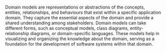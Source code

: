 Domain models are representations or abstractions of the concepts, entities, relationships, and behaviours that exist within a specific application domain. 
They capture the essential aspects of the domain and provide a shared understanding among stakeholders.
Domain models can take different forms, such as conceptual models, class diagrams, entity-relationship diagrams, or domain-specific languages.
These models help in visualizing and organizing the knowledge about the domain, serving as a foundation for the development of software systems within that domain.